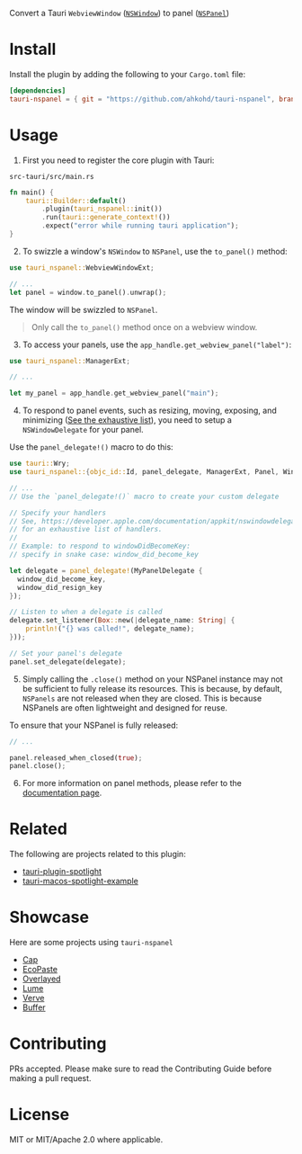 Convert a Tauri `WebviewWindow` ([`NSWindow`](https://developer.apple.com/documentation/appkit/nswindow)) to panel ([`NSPanel`](https://developer.apple.com/documentation/appkit/nspanel))

# Install
Install the plugin by adding the following to your `Cargo.toml` file:

```toml
[dependencies]
tauri-nspanel = { git = "https://github.com/ahkohd/tauri-nspanel", branch = "v2" }
```

# Usage

1. First you need to register the core plugin with Tauri:

`src-tauri/src/main.rs`

```rust
fn main() {
    tauri::Builder::default()
        .plugin(tauri_nspanel::init())
        .run(tauri::generate_context!())
        .expect("error while running tauri application");
}
```

2. To swizzle a window's `NSWindow` to `NSPanel`, use the `to_panel()` method:

```rust
use tauri_nspanel::WebviewWindowExt;

// ...
let panel = window.to_panel().unwrap();
```

The window will be swizzled to `NSPanel`.

> Only call the `to_panel()` method once on a webview window.

3. To access your panels, use the `app_handle.get_webview_panel("label")`:

```rust
use tauri_nspanel::ManagerExt;

// ...

let my_panel = app_handle.get_webview_panel("main");
```

4. To respond to panel events, such as resizing, moving, exposing, and minimizing ([See the exhaustive list](https://developer.apple.com/documentation/appkit/nswindowdelegate?language=objc)), you need to setup a `NSWindowDelegate` for your panel.

Use the `panel_delegate!()` macro to do this:

```rust
use tauri::Wry;
use tauri_nspanel::{objc_id::Id, panel_delegate, ManagerExt, Panel, WindowExt};

// ...
// Use the `panel_delegate!()` macro to create your custom delegate

// Specify your handlers
// See, https://developer.apple.com/documentation/appkit/nswindowdelegate?language=objc
// for an exhaustive list of handlers.
//
// Example: to respond to windowDidBecomeKey:
// specify in snake case: window_did_become_key

let delegate = panel_delegate!(MyPanelDelegate {
  window_did_become_key,
  window_did_resign_key
});

// Listen to when a delegate is called
delegate.set_listener(Box::new(|delegate_name: String| {
    println!("{} was called!", delegate_name);
}));

// Set your panel's delegate
panel.set_delegate(delegate);
```

5. Simply calling the `.close()` method on your NSPanel instance may not be sufficient to fully release its resources. This is because, by default,
   `NSPanels` are not released when they are closed. This is because NSPanels are often lightweight and designed for reuse.

To ensure that your NSPanel is fully released:

```rust
// ...

panel.released_when_closed(true);
panel.close();
```

6. For more information on panel methods, please refer to the [documentation page](https://ahkohd.github.io/tauri-nspanel/tauri_nspanel/raw_nspanel/struct.RawNSPanel.html).

# Related

The following are projects related to this plugin:

- [tauri-plugin-spotlight](https://github.com/zzzze/tauri-plugin-spotlight)
- [tauri-macos-spotlight-example](https://github.com/ahkohd/tauri-macos-spotlight-example)

# Showcase

Here are some projects using `tauri-nspanel`

- [Cap](https://github.com/CapSoftware/Cap)
- [EcoPaste](https://github.com/EcoPasteHub/EcoPaste)
- [Overlayed](https://github.com/overlayeddev/overlayed)
- [Lume](https://github.com/lumehq/lume)
- [Verve](https://github.com/ParthJadhav/verve)
- [Buffer](https://buffer.md)

# Contributing

PRs accepted. Please make sure to read the Contributing Guide before making a pull request.

# License

MIT or MIT/Apache 2.0 where applicable.
